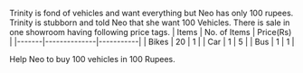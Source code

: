 Trinity is fond of vehicles and want everything but Neo has only 100 rupees. Trinity is stubborn and told Neo that she want 100 Vehicles.
There is sale in one showroom having following price tags.
| Items | No. of Items | Price(Rs) |
|-------|--------------|-----------|
| Bikes | 20           | 1         |
| Car   | 1            | 5         |
| Bus   | 1            | 1         |

Help Neo to buy 100 vehicles in 100 Rupees.
